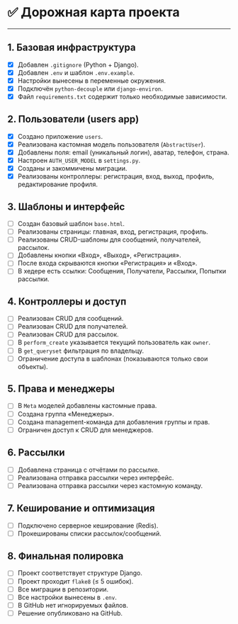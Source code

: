 # ✅ Дорожная карта проекта


---

## 1. Базовая инфраструктура
- [x] Добавлен `.gitignore` (Python + Django).
- [x] Добавлен `.env` и шаблон `.env.example`.
- [x] Настройки вынесены в переменные окружения.
- [x] Подключён `python-decouple` или `django-environ`.
- [x] Файл `requirements.txt` содержит только необходимые зависимости.

## 2. Пользователи (users app)
- [x] Создано приложение `users`.
- [x] Реализована кастомная модель пользователя (`AbstractUser`).
- [x] Добавлены поля: email (уникальный логин), аватар, телефон, страна.
- [x] Настроен `AUTH_USER_MODEL` в `settings.py`.
- [x] Созданы и закоммичены миграции.
- [x] Реализованы контроллеры: регистрация, вход, выход, профиль, редактирование профиля.

## 3. Шаблоны и интерфейс
- [ ] Создан базовый шаблон `base.html`.
- [ ] Реализованы страницы: главная, вход, регистрация, профиль.
- [ ] Реализованы CRUD-шаблоны для сообщений, получателей, рассылок.
- [ ] Добавлены кнопки «Вход», «Выход», «Регистрация».
- [ ] После входа скрываются кнопки «Регистрация» и «Вход».
- [ ] В хедере есть ссылки: Сообщения, Получатели, Рассылки, Попытки рассылки.

## 4. Контроллеры и доступ
- [ ] Реализован CRUD для сообщений.
- [ ] Реализован CRUD для получателей.
- [ ] Реализован CRUD для рассылок.
- [ ] В `perform_create` указывается текущий пользователь как `owner`.
- [ ] В `get_queryset` фильтрация по владельцу.
- [ ] Ограничение доступа в шаблонах (показываются только свои объекты).

## 5. Права и менеджеры
- [ ] В `Meta` моделей добавлены кастомные права.
- [ ] Создана группа «Менеджеры».
- [ ] Создана management-команда для добавления группы и прав.
- [ ] Ограничен доступ к CRUD для менеджеров.

## 6. Рассылки
- [ ] Добавлена страница с отчётами по рассылке.
- [ ] Реализована отправка рассылки через интерфейс.
- [ ] Реализована отправка рассылки через кастомную команду.

## 7. Кеширование и оптимизация
- [ ] Подключено серверное кеширование (Redis).
- [ ] Прокешированы списки рассылок/сообщений.

## 8. Финальная полировка
- [ ] Проект соответствует структуре Django.
- [ ] Проект проходит `flake8` (≤ 5 ошибок).
- [ ] Все миграции в репозитории.
- [ ] Все настройки вынесены в `.env`.
- [ ] В GitHub нет игнорируемых файлов.
- [ ] Решение опубликовано на GitHub.
